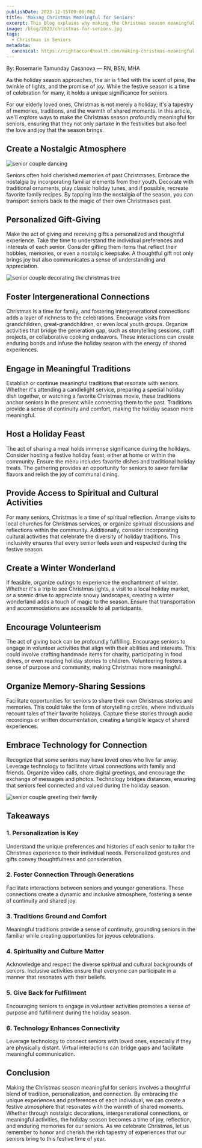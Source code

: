 ```yaml
---
publishDate: 2023-12-15T00:00:00Z
title: 'Making Christmas Meaningful for Seniors'
excerpt: This Blog explains why making the Christmas season meaningful for seniors involves a thoughtful blend of tradition, personalization, and connection.
image: /blog/2023/christmas-for-seniors.jpg
tags:
  - Christmas in Seniors
metadata:
  canonical: https://rightaccordhealth.com/making-christmas-meaningful-for-seniors
---
```



By: Rosemarie Tamunday Casanova — RN, BSN, MHA


As the holiday season approaches, the air is filled with the scent of pine, the twinkle of lights, and the promise of joy. While the festive season is a time of celebration for many, it holds a unique significance for seniors.

For our elderly loved ones, Christmas is not merely a holiday; it's a tapestry of memories, traditions, and the warmth of shared moments. In this article, we'll explore ways to make the Christmas season profoundly meaningful for seniors, ensuring that they not only partake in the festivities but also feel the love and joy that the season brings.

Create a Nostalgic Atmosphere
-----------------------------

![senior couple dancing](/blog/2023/senior-couple-dancing-christmas-day.jpg)

Seniors often hold cherished memories of past Christmases. Embrace the nostalgia by incorporating familiar elements from their youth. Decorate with traditional ornaments, play classic holiday tunes, and if possible, recreate favorite family recipes. By tapping into the nostalgia of the season, you can transport seniors back to the magic of their own Christmases past.

Personalized Gift-Giving
------------------------

Make the act of giving and receiving gifts a personalized and thoughtful experience. Take the time to understand the individual preferences and interests of each senior. Consider gifting them items that reflect their hobbies, memories, or even a nostalgic keepsake. A thoughtful gift not only brings joy but also communicates a sense of understanding and appreciation.

![senior couple decorating the christmas tree](/blog/2023/senior-man-woman-christmas-tree.jpg)

Foster Intergenerational Connections
------------------------------------

Christmas is a time for family, and fostering intergenerational connections adds a layer of richness to the celebrations. Encourage visits from grandchildren, great-grandchildren, or even local youth groups. Organize activities that bridge the generation gap, such as storytelling sessions, craft projects, or collaborative cooking endeavors. These interactions can create enduring bonds and infuse the holiday season with the energy of shared experiences.

Engage in Meaningful Traditions
-------------------------------

Establish or continue meaningful traditions that resonate with seniors. Whether it's attending a candlelight service, preparing a special holiday dish together, or watching a favorite Christmas movie, these traditions anchor seniors in the present while connecting them to the past. Traditions provide a sense of continuity and comfort, making the holiday season more meaningful.

Host a Holiday Feast
--------------------

The act of sharing a meal holds immense significance during the holidays. Consider hosting a festive holiday feast, either at home or within the community. Ensure the menu includes favorite dishes and traditional holiday treats. The gathering provides an opportunity for seniors to savor familiar flavors and relish the joy of communal dining.

Provide Access to Spiritual and Cultural Activities
---------------------------------------------------

For many seniors, Christmas is a time of spiritual reflection. Arrange visits to local churches for Christmas services, or organize spiritual discussions and reflections within the community. Additionally, consider incorporating cultural activities that celebrate the diversity of holiday traditions. This inclusivity ensures that every senior feels seen and respected during the festive season.

Create a Winter Wonderland
--------------------------

If feasible, organize outings to experience the enchantment of winter. Whether it's a trip to see Christmas lights, a visit to a local holiday market, or a scenic drive to appreciate snowy landscapes, creating a winter wonderland adds a touch of magic to the season. Ensure that transportation and accommodations are accessible to all participants.

Encourage Volunteerism
----------------------

The act of giving back can be profoundly fulfilling. Encourage seniors to engage in volunteer activities that align with their abilities and interests. This could involve crafting handmade items for charity, participating in food drives, or even reading holiday stories to children. Volunteering fosters a sense of purpose and community, making Christmas more meaningful.

Organize Memory-Sharing Sessions
--------------------------------

Facilitate opportunities for seniors to share their own Christmas stories and memories. This could take the form of storytelling circles, where individuals recount tales of their favorite holidays. Capture these stories through audio recordings or written documentation, creating a tangible legacy of shared experiences.

Embrace Technology for Connection
---------------------------------

Recognize that some seniors may have loved ones who live far away. Leverage technology to facilitate virtual connections with family and friends. Organize video calls, share digital greetings, and encourage the exchange of messages and photos. Technology bridges distances, ensuring that seniors feel connected and valued during the holiday season.

![senior couple greeting their family](/blog/2023/senior-couple-greeting-their-family-christmas.jpg)

Takeaways
---------

### 1\. Personalization is Key

Understand the unique preferences and histories of each senior to tailor the Christmas experience to their individual needs. Personalized gestures and gifts convey thoughtfulness and consideration.

### 2\. Foster Connection Through Generations

Facilitate interactions between seniors and younger generations. These connections create a dynamic and inclusive atmosphere, fostering a sense of continuity and shared joy.

### 3\. Traditions Ground and Comfort

Meaningful traditions provide a sense of continuity, grounding seniors in the familiar while creating opportunities for joyous celebrations.

### 4\. Spirituality and Culture Matter

Acknowledge and respect the diverse spiritual and cultural backgrounds of seniors. Inclusive activities ensure that everyone can participate in a manner that resonates with their beliefs.

### 5\. Give Back for Fulfillment

Encouraging seniors to engage in volunteer activities promotes a sense of purpose and fulfillment during the holiday season.

### 6\. Technology Enhances Connectivity

Leverage technology to connect seniors with loved ones, especially if they are physically distant. Virtual interactions can bridge gaps and facilitate meaningful communication.

Conclusion
----------

Making the Christmas season meaningful for seniors involves a thoughtful blend of tradition, personalization, and connection. By embracing the unique experiences and preferences of each individual, we can create a festive atmosphere that resonates with the warmth of shared moments. Whether through nostalgic decorations, intergenerational connections, or meaningful activities, the holiday season becomes a time of joy, reflection, and enduring memories for our seniors. As we celebrate Christmas, let us remember to honor and cherish the rich tapestry of experiences that our seniors bring to this festive time of year.